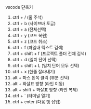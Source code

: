 vscode 단축키

1. ctrl + /   (줄 주석)
2. ctrl + b  (사이브바 토글)
3. ctrl + a   (전체선택)
4. ctrl + y   (코드 복원)
5. ctrl + z   (코드 취소)
6. ctrl + f   (파일내 텍스트 검색)
7. ctrl + shift + f (프로젝트 폴더 전체 검색)
8. ctrl + d  (일치 단어 선택)
9. ctrl + shift + L (일치 단어 모두 선택)
10. ctrl + x (한줄 잘라내기)
11. alt + 마스 왼쪽 클릭 (부분 선택)
12. alt + 화살표 방향 (라인 이동)
13. alt + shift + 화살표 방향 (라인 복제)
14. ctrl + ` (터미널 열기)
15. ctrl + enter (다음 행 삽입)


